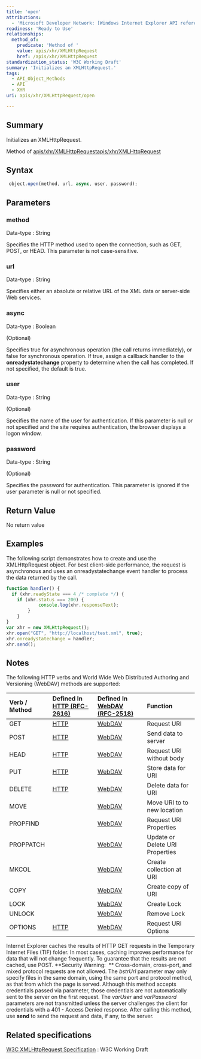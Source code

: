 ```yaml
---
title: 'open'
attributions:
  - 'Microsoft Developer Network: [Windows Internet Explorer API reference Article](http://msdn.microsoft.com/en-us/library/ie/hh828809%28v=vs.85%29.aspx)'
readiness: 'Ready to Use'
relationships:
  method_of:
    predicate: 'Method of '
    value: apis/xhr/XMLHttpRequest
    href: /apis/xhr/XMLHttpRequest
standardization_status: 'W3C Working Draft'
summary: 'Initializes an XMLHttpRequest.'
tags:
  - API_Object_Methods
  - API
  - XHR
uri: apis/xhr/XMLHttpRequest/open

---
```

## Summary

Initializes an XMLHttpRequest.

Method of [apis/xhr/XMLHttpRequest](/apis/xhr/XMLHttpRequest)[apis/xhr/XMLHttpRequest](/apis/xhr/XMLHttpRequest)

## Syntax

``` js
 object.open(method, url, async, user, password);
```

## Parameters

### method

 Data-type
:   String

 Specifies the HTTP method used to open the connection, such as GET, POST, or HEAD. This parameter is not case-sensitive.

### url

 Data-type
:   String

 Specifies either an absolute or relative URL of the XML data or server-side Web services.

### async

 Data-type
:   Boolean

(Optional)

Specifies true for asynchronous operation (the call returns immediately), or false for synchronous operation. If true, assign a callback handler to the **onreadystatechange** property to determine when the call has completed. If not specified, the default is true.

### user

 Data-type
:   String

(Optional)

Specifies the name of the user for authentication. If this parameter is null or not specified and the site requires authentication, the browser displays a logon window.

### password

 Data-type
:   String

(Optional)

Specifies the password for authentication. This parameter is ignored if the user parameter is null or not specified.

## Return Value

No return value

## Examples

The following script demonstrates how to create and use the XMLHttpRequest object. For best client-side performance, the request is asynchronous and uses an onreadystatechange event handler to process the data returned by the call.

``` js
function handler() {
  if (xhr.readyState === 4 /* complete */) {
    if (xhr.status === 200) {
            console.log(xhr.responseText);
        }
    }
}
var xhr = new XMLHttpRequest();
xhr.open("GET", "http://localhost/test.xml", true);
xhr.onreadystatechange = handler;
xhr.send();
```

## Notes

The following HTTP verbs and World Wide Web Distributed Authoring and Versioning (WebDAV) methods are supported:

|Verb / Method|Defined In [HTTP (RFC-2616)](http://go.microsoft.com/fwlink/p/?linkid=84048)|Defined In [WebDAV (RFC-2518)](http://go.microsoft.com/fwlink/p/?linkid=84046)|Function|
|:------------|:---------------------------------------------------------------------------|:-----------------------------------------------------------------------------|:-------|
|GET|[HTTP](http://go.microsoft.com/fwlink/p/?linkid=84048)|[WebDAV](http://go.microsoft.com/fwlink/p/?linkid=84046)|Request URI|
|POST|[HTTP](http://go.microsoft.com/fwlink/p/?linkid=84048)|[WebDAV](http://go.microsoft.com/fwlink/p/?linkid=84046)|Send data to server|
|HEAD|[HTTP](http://go.microsoft.com/fwlink/p/?linkid=84048)|[WebDAV](http://go.microsoft.com/fwlink/p/?linkid=84046)|Request URI without body|
|PUT|[HTTP](http://go.microsoft.com/fwlink/p/?linkid=84048)|[WebDAV](http://go.microsoft.com/fwlink/p/?linkid=84046)|Store data for URI|
|DELETE|[HTTP](http://go.microsoft.com/fwlink/p/?linkid=84048)|[WebDAV](http://go.microsoft.com/fwlink/p/?linkid=84046)|Delete data for URI|
|MOVE||[WebDAV](http://go.microsoft.com/fwlink/p/?linkid=84046)|Move URI to to new location|
|PROPFIND||[WebDAV](http://go.microsoft.com/fwlink/p/?linkid=84046)|Request URI Properties|
|PROPPATCH||[WebDAV](http://go.microsoft.com/fwlink/p/?linkid=84046)|Update or Delete URI Properties|
|MKCOL||[WebDAV](http://go.microsoft.com/fwlink/p/?linkid=84046)|Create collection at URI|
|COPY||[WebDAV](http://go.microsoft.com/fwlink/p/?linkid=84046)|Create copy of URI|
|LOCK||[WebDAV](http://go.microsoft.com/fwlink/p/?linkid=84046)|Create Lock|
|UNLOCK||[WebDAV](http://go.microsoft.com/fwlink/p/?linkid=84046)|Remove Lock|
|OPTIONS|[HTTP](http://go.microsoft.com/fwlink/p/?linkid=84048)|[WebDAV](http://go.microsoft.com/fwlink/p/?linkid=84046)|Request URI Options|

Internet Explorer caches the results of HTTP GET requests in the Temporary Internet Files (TIF) folder. In most cases, caching improves performance for data that will not change frequently. To guarantee that the results are not cached, use POST. **Security Warning:  ** Cross-domain, cross-port, and mixed protocol requests are not allowed. The *bstrUrl* parameter may only specify files in the same domain, using the same port and protocol method, as that from which the page is served. Although this method accepts credentials passed via parameter, those credentials are not automatically sent to the server on the first request. The *varUser* and *varPassword* parameters are not transmitted unless the server challenges the client for credentials with a 401 - Access Denied response. After calling this method, use **send** to send the request and data, if any, to the server.

## Related specifications

[W3C XMLHttpRequest Specification](http://www.w3.org/TR/XMLHttpRequest/)
:   W3C Working Draft

